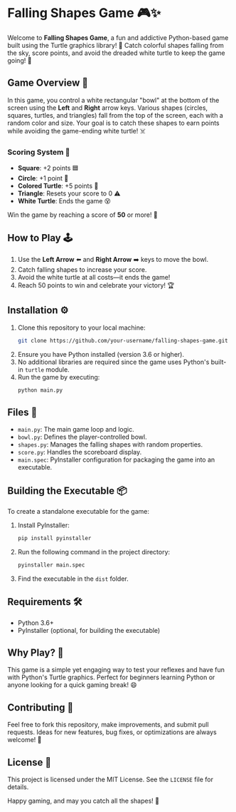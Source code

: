 # Falling Shapes Game 🎮✨

Welcome to **Falling Shapes Game**, a fun and addictive Python-based game built using the Turtle graphics library! 🐢 Catch colorful shapes falling from the sky, score points, and avoid the dreaded white turtle to keep the game going! 🚀

## Game Overview 📜
In this game, you control a white rectangular "bowl" at the bottom of the screen using the **Left** and **Right** arrow keys. Various shapes (circles, squares, turtles, and triangles) fall from the top of the screen, each with a random color and size. Your goal is to catch these shapes to earn points while avoiding the game-ending white turtle! ☠️

### Scoring System 🥗
- **Square**: +2 points 🟦
- **Circle**: +1 point 🔴
- **Colored Turtle**: +5 points 🐢
- **Triangle**: Resets your score to 0 ⚠️
- **White Turtle**: Ends the game 😵

Win the game by reaching a score of **50** or more! 🎉

## How to Play 🕹️
1. Use the **Left Arrow** ⬅️ and **Right Arrow** ➡️ keys to move the bowl.
2. Catch falling shapes to increase your score.
3. Avoid the white turtle at all costs—it ends the game!
4. Reach 50 points to win and celebrate your victory! 🏆

## Installation ⚙️
1. Clone this repository to your local machine:
   ```bash
   git clone https://github.com/your-username/falling-shapes-game.git
   ```
2. Ensure you have Python installed (version 3.6 or higher).
3. No additional libraries are required since the game uses Python's built-in `turtle` module.
4. Run the game by executing:
   ```bash
   python main.py
   ```

## Files 📂
- `main.py`: The main game loop and logic.
- `bowl.py`: Defines the player-controlled bowl.
- `shapes.py`: Manages the falling shapes with random properties.
- `score.py`: Handles the scoreboard display.
- `main.spec`: PyInstaller configuration for packaging the game into an executable.

## Building the Executable 📦
To create a standalone executable for the game:
1. Install PyInstaller:
   ```bash
   pip install pyinstaller
   ```
2. Run the following command in the project directory:
   ```bash
   pyinstaller main.spec
   ```
3. Find the executable in the `dist` folder.

## Requirements 🛠️
- Python 3.6+
- PyInstaller (optional, for building the executable)

## Why Play? 🤗
This game is a simple yet engaging way to test your reflexes and have fun with Python's Turtle graphics. Perfect for beginners learning Python or anyone looking for a quick gaming break! 😄

## Contributing 🤝
Feel free to fork this repository, make improvements, and submit pull requests. Ideas for new features, bug fixes, or optimizations are always welcome! 🌟

## License 📝
This project is licensed under the MIT License. See the `LICENSE` file for details.

Happy gaming, and may you catch all the shapes! 🎯

